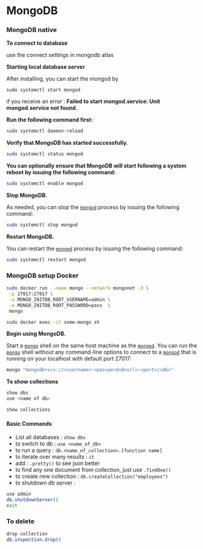 # MongoDB

### MongoDB native

**To connect to database**

use the connect settings in mongodb atlas

**Starting local database server**

After installing, you can start the mongod by

```shell
sudo systemctl start mongod
```

if you receive an error : **Failed to start mongod.service: Unit mongod.service not found.**

**Run the following command first:**

```bash
sudo systemctl daemon-reload
```

**Verify that MongoDB has started successfully.**

```bash
sudo systemctl status mongod
```

**You can optionally ensure that MongoDB will start following a system reboot by issuing the following command:**

```bash
sudo systemctl enable mongod
```

**Stop MongoDB.**

As needed, you can stop the [`mongod`](https://docs.mongodb.com/manual/reference/program/mongod/#bin.mongod) process by issuing the following command:

```bash
sudo systemctl stop mongod
```

**Restart MongoDB.**

You can restart the [`mongod`](https://docs.mongodb.com/manual/reference/program/mongod/#bin.mongod) process by issuing the following command:

```bash
sudo systemctl restart mongod
```

### MongoDB setup Docker

```bash
sudo docker run --name mongo --network mongonet -d \
 -p 27017:27017 \
 -e MONGO_INITDB_ROOT_USERNAME=admin \
 -e MONGO_INITDB_ROOT_PASSWORD=pass  \
 mongo

sudo docker exec -it some-mongo sh
```

**Begin using MongoDB.**

Start a [`mongo`](https://docs.mongodb.com/manual/reference/program/mongo/#bin.mongo) shell on the same host machine as the [`mongod`](https://docs.mongodb.com/manual/reference/program/mongod/#bin.mongod). You can run the [`mongo`](https://docs.mongodb.com/manual/reference/program/mongo/#bin.mongo) shell without any command-line options to connect to a [`mongod`](https://docs.mongodb.com/manual/reference/program/mongod/#bin.mongod) that is running on your localhost with default port 27017:

```bash
mongo "mongodb+srv://<username>:<password>@<url>:<port>/<db>"
```

**To show collections**

```bash
show dbs
use <name of db>

show collections
```

#### Basic Commands

* List all databases : `show dbs`
* to switch to db : `use <name_of_db>`
* to run a query : `db.<name_of_collection>.[function name]`
* to iterate over many results : `it`&#x20;
* add : `.pretty()` to see json better
* to find any one document from collection, just use `.findOne()`&#x20;
* to create new collection : `db.createCollection("employees")`
* to shutdown db server :&#x20;

```bash
use admin
db.shutdownServer()
exit
```

### To delete

```bash
drop collection
db.inspection.drop()
```
